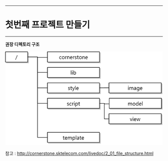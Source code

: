 <!--
{
	"title": "첫번째 프로젝트 만들기",
	"group": 1,
	"order": 4
}
-->

-----------------------

# 첫번째 프로젝트 만들기  #

-----------------------

**권장 디렉토리 구조**

![](./images/2_3.png)

참고 : <http://cornerstone.sktelecom.com/livedoc/2_01_file_structure.html>